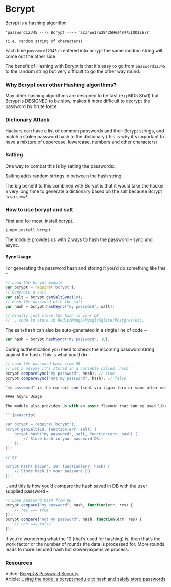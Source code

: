 # Bcrypt

Bcrypt is a hashing algorithm

```
'password12345 ---> Bcrypt ---> 'a234weIru2842GHAJ48475IUOI287r'

(i.e. random string of characters)
```

Each time `password12345` is entered into bcrypt the same random string will come out the other side

The benefit of Hashing with Bcrypt is that it's easy to go from `password12345` to the random string but very difficult to go the other way round.

### Why Bcrypt over other Hashing algorithms?

May other hashing algorithms are designed to be fast (e.g MD5 Sha1) but Bcrypt is DESIGNED to be slow, makes it more difficult to decrypt the password by brute force

### Dictionary Attack

Hackers can have a list of common passwords and their Bcrypt strings, and match a stolen password hash to the dictionary (this is why it's important to have a mixture of uppercase, lowercase, numbers and other characters)

### Salting

One way to combat this is by salting the passwords:

Salting adds random strings in between the hash string.

The big benefit to this combined with Bcrypt is that it would take the hacker a very long time to generate a dictionary based on the salt because Bcrypt is so slow!

### How to use bcrypt and salt
First and for most, install bcrypt.            
```shell
$ npm install bcrypt
```      
The module provides us with 2 ways to hash the password – sync and async.

#### Sync Usage

For generating the password hash and storing it you’d do something like this –

```javascript
// Load the bcrypt module
var bcrypt = require('bcrypt');
// Generate a salt
var salt = bcrypt.genSaltSync(10);
// Hash the password with the salt
var hash = bcrypt.hashSync("my password", salt);

// Finally just store the hash in your DB
// .. code to store in Redis/Mongo/Mysql/Sqlite/Postgres/etc.
```

The salt+hash can also be auto-generated in a single line of code –

```javascript
var hash = bcrypt.hashSync("my password", 10);
```
During authentication you need to check the incoming password string against the hash. This is what you’d do –
```javascript
// Load the password hash from DB
// Let's assume it's stored in a variable called `hash`
bcrypt.compareSync("my password", hash); // true
bcrypt.compareSync("not my password", hash); // false
``
"my password" is the correct one (sent via login form or some other method by the user) hence compareSync returns true while in the second case, when the password is incorrect, it returns false.

#### Async Usage

The module also provides us with an async flavour that can be used like this –

```javascript

var bcrypt = require('bcrypt');
bcrypt.genSalt(10, function(err, salt) {
    bcrypt.hash("my password", salt, function(err, hash) {
        // Store hash in your password DB.
    });
});

// or

bcrypt.hash('bacon', 10, function(err, hash) {
    // Store hash in your password DB.
});
```


.. and this is how you’d compare the hash saved in DB with the user supplied password –
```javascript
// Load password hash from DB
bcrypt.compare("my password", hash, function(err, res) {
    // res === true
});
bcrypt.compare("not my password", hash, function(err, res) {
    // res === false
});

```
If you’re wondering what the 10 (that’s used for hashing) is, then that’s the work factor or the number of rounds the data is processed for. More rounds leads to more secured hash but slower/expensive process.

### Resources

Video: [Bcrypt & Password Security](https://www.youtube.com/watch?v=O6cmuiTBZVs)        
Article: [Using the node js bcrypt module to hash and safely store passwords](http://codetheory.in/using-the-node-js-bcrypt-module-to-hash-and-safely-store-passwords/)
